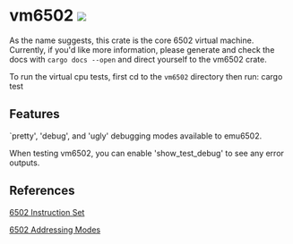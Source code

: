 # vm6502 ![](https://github.com/GRAYgoose124/vm6502/actions/workflows/tests.yml/badge.svg)
As the name suggests, this crate is the core 6502 virtual machine. Currently, if you'd like 
more information, please generate and check the docs with `cargo docs --open` and direct yourself 
to the vm6502 crate.

To run the virtual cpu tests, first cd to the `vm6502` directory then run:
    cargo test

## Features
`pretty', 'debug', and 'ugly' debugging modes available to emu6502.

When testing vm6502, you can enable 'show_test_debug' to see any error outputs.

## References
[6502 Instruction Set](https://www.masswerk.at/6502/6502_instruction_set.html)

[6502 Addressing Modes](http://www.emulator101.com/6502-addressing-modes.html)